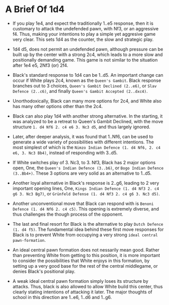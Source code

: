 # A Brief Of 1d4

- If you play 1e4, and expect the traditionally 1..e5 response, then it is customary to attack the undefended pawn, with Nf3, or an aggressive f4. Thus, making your intentions to play a simple yet aggresive game very clear. This sets 1d4 as the counter, the slow and strategic play.

- 1d4 d5, does not permit an undefended pawn, although pressure can be built up by the center with a strong 2c4, which leads to a more slow and positionally demanding game. This game is not similar to the situation after 1e4 e5, 2Nf3 (or) 2f4.

- Black's standard response to 1d4 can be 1..d5. An important change can occur if White plays 2c4, known as the `Queen's Gambit`. Black response branches out to 3 choices, `Queen's Gambit Declined (2..e6)`, or `Slav Defence (2..c6)`, and finally `Queen's Gambit Accepted (2..dxc4)`.

- Unorthodoxically, Black can many more options for 2c4, and White also has many other options other than the 2c4.

- Black can also play 1d4 with another strong alternative. In the starting, it was analyzed to be a retreat to Queen's Gambit Declined, with the move structure `1. d4 Nf6 2. c4 e6 3. Nc3 d5`, and thus largely ignored.

- Later, after deeper analysis, it was found that 1..Nf6, can be used to generate a wide variety of possibilities with different intentions. The most simplest of which is the `Nimzo Indian Defence (1. d4 Nf6, 2. c4 e6, 3. Nc3 Bb4)`, instead of responding with 3..d5.

- If White switches play of 3. Nc3, to 3. Nf3, Black has 2 major options open, One, the `Queen's Indian Defence (3..b6)`, or `Bogo Indian Defence (3..Bb4+)`. These 3 options are very solid as an alternative to 1..d5.

- Another loyal alternative in Black's response is 2..g6, leading to 2 very important opening lines, One, `Kings Indian Defence (1. d4 Nf3 2. c4 g6 3. Nc3 Bg7)`, or `Grünfeld Defense (1. d4 Nf3 2. c4 g6 3. Nc3 d5)`.

- Another unconventional move that Black can respond with is `Benoni Defence (1. d4 Nf6 2. c4 c5)`. This opening is extremely diverse, and thus challenges the though process of the opponent.

- The last and final resort for Black is the alternative to play `Dutch Defence (1. d4 f5)`. The fundamental idea behind these first move responses for Black is to prevent White from occupying a very strong `ideal central pawn-formation`.

- An ideal central pawn formation does not nessarily mean good. Rather than preventing White from getting to this position, it is more important to consider the possibilities that White enjoys in this formation, by setting up a very good base for the rest of the central middlegame, or denies Black's positional play.

- A weak ideal central pawn formation simply loses its structure by attacks. Thus, black is also allowed to allow White build this center, thus clearly stating intentions of attacking it later.  The major thoughts of school in this direction are 1..e6, 1..d6 and 1..g6.